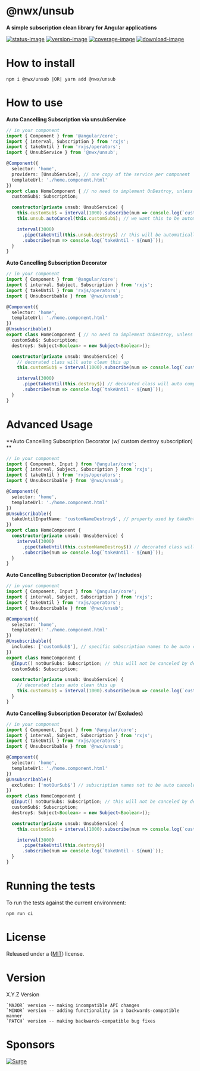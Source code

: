 # @nwx/unsub

**A simple subscription clean library for Angular applications**

[![status-image]][status-link]
[![version-image]][version-link]
[![coverage-image]][coverage-link]
[![download-image]][download-link]

# How to install

    npm i @nwx/unsub |OR| yarn add @nwx/unsub

# How to use

**Auto Cancelling Subscription via unsubService**

```typescript
// in your component
import { Component } from '@angular/core';
import { interval, Subscription } from 'rxjs';
import { takeUntil } from 'rxjs/operators';
import { UnsubService } from '@nwx/unsub';

@Component({
  selector: 'home',
  providers: [UnsubService], // one copy of the service per component
  templateUrl: './home.component.html'
})
export class HomeComponent { // no need to implement OnDestroy, unless needed for other clean ups
  customSub$: Subscription;

  constructor(private unsub: UnsubService) {
    this.customSub$ = interval(1000).subscribe(num => console.log(`customSub$ - ${num}`));
    this.unsub.autoCancel(this.customSub$); // we want this to be automatically clean up

    interval(3000)
      .pipe(takeUntil(this.unsub.destroy$) // this will be automatically completed and cleaned up
      .subscribe(num => console.log(`takeUntil - ${num}`));
  }
}
```

**Auto Cancelling Subscription Decorator**

```typescript
// in your component
import { Component } from '@angular/core';
import { interval, Subject, Subscription } from 'rxjs';
import { takeUntil } from 'rxjs/operators';
import { Unsubscribable } from '@nwx/unsub';

@Component({
  selector: 'home',
  templateUrl: './home.component.html'
})
@Unsubscribable()
export class HomeComponent { // no need to implement OnDestroy, unless needed for other clean ups
  customSub$: Subscription;
  destroy$: Subject<Boolean> = new Subject<Boolean>();

  constructor(private unsub: UnsubService) {
    // decorated class will auto clean this up
    this.customSub$ = interval(1000).subscribe(num => console.log(`customSub$ - ${num}`));

    interval(3000)
      .pipe(takeUntil(this.destroy$)) // decorated class will auto complete and clean this up
      .subscribe(num => console.log(`takeUntil - ${num}`));
  }
}
```

# Advanced Usage

**Auto Cancelling Subscription Decorator (w/ custom destroy subscription) **

```typescript
// in your component
import { Component, Input } from '@angular/core';
import { interval, Subject, Subscription } from 'rxjs';
import { takeUntil } from 'rxjs/operators';
import { Unsubscribable } from '@nwx/unsub';

@Component({
  selector: 'home',
  templateUrl: './home.component.html'
})
@Unsubscribable({
  takeUntilInputName: 'customNameDestroy$', // property used by takeUntil() - default is destroy$
})
export class HomeComponent {
  constructor(private unsub: UnsubService) {
    interval(3000)
      .pipe(takeUntil(this.customNameDestroy$)) // decorated class will auto complete and clean this up
      .subscribe(num => console.log(`takeUntil - ${num}`));
  }
}
```

**Auto Cancelling Subscription Decorator (w/ Includes)**

```typescript
// in your component
import { Component, Input } from '@angular/core';
import { interval, Subject, Subscription } from 'rxjs';
import { takeUntil } from 'rxjs/operators';
import { Unsubscribable } from '@nwx/unsub';

@Component({
  selector: 'home',
  templateUrl: './home.component.html'
})
@Unsubscribable({
  includes: ['customSub$'], // specific subscription names to be auto canceled
})
export class HomeComponent {
  @Input() notOurSub$: Subscription; // this will not be canceled by decorated class
  customSub$: Subscription;

  constructor(private unsub: UnsubService) {
    // decorated class auto clean this up
    this.customSub$ = interval(1000).subscribe(num => console.log(`customSub$ - ${num}`));
  }
}
```

**Auto Cancelling Subscription Decorator (w/ Excludes)**

```typescript
// in your component
import { Component, Input } from '@angular/core';
import { interval, Subject, Subscription } from 'rxjs';
import { takeUntil } from 'rxjs/operators';
import { Unsubscribable } from '@nwx/unsub';

@Component({
  selector: 'home',
  templateUrl: './home.component.html'
})
@Unsubscribable({
  excludes: ['notOurSub$'] // subscription names not to be auto canceled
})
export class HomeComponent {
  @Input() notOurSub$: Subscription; // this will not be canceled by decorated class, everything else will be automatically
  customSub$: Subscription;
  destroy$: Subject<Boolean> = new Subject<Boolean>();

  constructor(private unsub: UnsubService) {
    this.customSub$ = interval(1000).subscribe(num => console.log(`customSub$ - ${num}`));

    interval(3000)
      .pipe(takeUntil(this.destroy$))
      .subscribe(num => console.log(`takeUntil - ${num}`));
  }
}
```

# Running the tests

To run the tests against the current environment:

    npm run ci

# License

Released under a ([MIT](LICENSE)) license.

# Version

X.Y.Z Version

    `MAJOR` version -- making incompatible API changes
    `MINOR` version -- adding functionality in a backwards-compatible manner
    `PATCH` version -- making backwards-compatible bug fixes

[status-image]: https://secure.travis-ci.org/neekware/nwx-unsub.png?branch=master
[status-link]: http://travis-ci.org/neekware/nwx-unsub?branch=master
[version-image]: https://img.shields.io/npm/v/@nwx/unsub.svg
[version-link]: https://www.npmjs.com/package/@nwx/unsub
[coverage-image]: https://coveralls.io/repos/neekware/nwx-unsub/badge.svg
[coverage-link]: https://coveralls.io/r/neekware/nwx-unsub
[download-image]: https://img.shields.io/npm/dm/@nwx/unsub.svg
[download-link]: https://www.npmjs.com/package/@nwx/unsub

# Sponsors

[![Surge](https://www.surgeforward.com/wp-content/themes/understrap-master/images/logo.png)](https://github.com/surgeforward)
